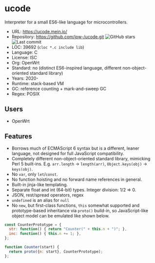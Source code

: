 # ucode

Interpreter for a small ES6-like language for microcontrollers.

* URL:        https://ucode.mein.io/
* Repository: https://github.com/jow-/ucode.git <img src="https://img.shields.io/github/stars/jow-/ucode?label=&style=flat-square" alt="GitHub stars" title="GitHub stars"><img src="https://img.shields.io/github/last-commit/jow-/ucode?label=&style=flat-square" alt="Last commit" title="Last commit">
* LOC:        39692 (`cloc *.c include lib`)
* Language:   C
* License:    ISC
* Org:        OpenWrt
* Standard:   no (distinct ES6-inspired language, different non-object-oriented standard library)
* Years:      2020-
* Runtime:    stack-based VM
* GC:         reference counting + mark-and-sweep GC
* Regex:      POSIX

## Users

* OpenWrt

## Features

* Borrows much of ECMAScript 6 syntax but is a different, leaner language,
  not designed for full JavaScript compatibility.
* Completely different non-object-oriented standard library, mimicking Perl 5 built-ins.
  E.g. `arr.length` -> `length(arr)`, `Object.keys(obj)` -> `keys(obj)`.
* No `var`, only `let`/`const`.
* No function hoisting and no forward name references in general.
* Built-in jinja-like templating.
* Separate float and int (64-bit) types. Integer division: 1/2 => 0.
* JSON, rest/spread operators, regex
* `undefined` is an alias for `null`
* No `new`, but first-class functions, `this` somewhat supported and prototype-based
  inheritance via `proto()` build-in, so JavaScript-like object model can be emulated
  like shown below.

```javascript
const CounterPrototype = {
  str: function() { return "Counter(" + this.n + ")"; },
  inc: function() { this.n += 1; },
};

function Counter(start) {
  return proto({n: start}, CounterPrototype);
};
```
